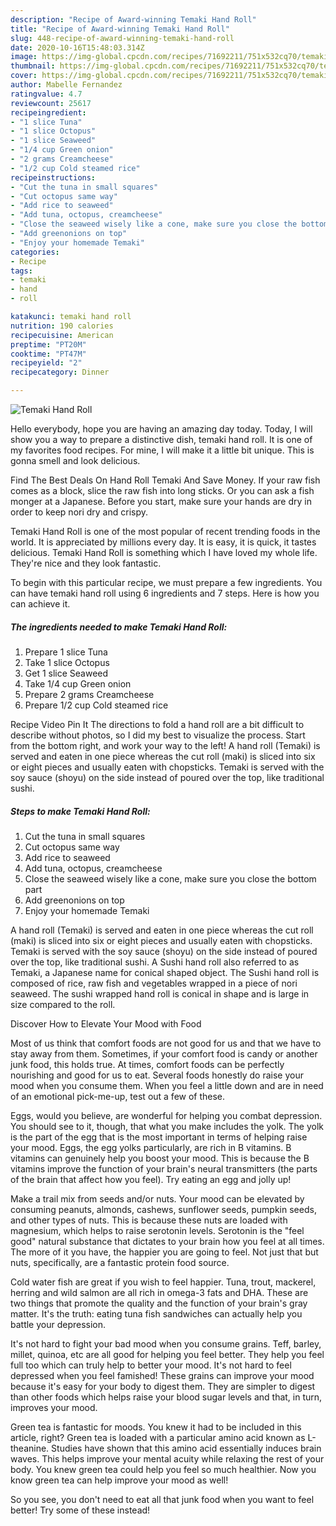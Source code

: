 ```yaml
---
description: "Recipe of Award-winning Temaki Hand Roll"
title: "Recipe of Award-winning Temaki Hand Roll"
slug: 448-recipe-of-award-winning-temaki-hand-roll
date: 2020-10-16T15:48:03.314Z
image: https://img-global.cpcdn.com/recipes/71692211/751x532cq70/temaki-hand-roll-recipe-main-photo.jpg
thumbnail: https://img-global.cpcdn.com/recipes/71692211/751x532cq70/temaki-hand-roll-recipe-main-photo.jpg
cover: https://img-global.cpcdn.com/recipes/71692211/751x532cq70/temaki-hand-roll-recipe-main-photo.jpg
author: Mabelle Fernandez
ratingvalue: 4.7
reviewcount: 25617
recipeingredient:
- "1 slice Tuna"
- "1 slice Octopus"
- "1 slice Seaweed"
- "1/4 cup Green onion"
- "2 grams Creamcheese"
- "1/2 cup Cold steamed rice"
recipeinstructions:
- "Cut the tuna in small squares"
- "Cut octopus same way"
- "Add rice to seaweed"
- "Add tuna, octopus, creamcheese"
- "Close the seaweed wisely like a cone, make sure you close the bottom part"
- "Add greenonions on top"
- "Enjoy your homemade Temaki"
categories:
- Recipe
tags:
- temaki
- hand
- roll

katakunci: temaki hand roll 
nutrition: 190 calories
recipecuisine: American
preptime: "PT20M"
cooktime: "PT47M"
recipeyield: "2"
recipecategory: Dinner

---
```



![Temaki Hand Roll](https://img-global.cpcdn.com/recipes/71692211/751x532cq70/temaki-hand-roll-recipe-main-photo.jpg)

Hello everybody, hope you are having an amazing day today. Today, I will show you a way to prepare a distinctive dish, temaki hand roll. It is one of my favorites food recipes. For mine, I will make it a little bit unique. This is gonna smell and look delicious.

Find The Best Deals On Hand Roll Temaki And Save Money. If your raw fish comes as a block, slice the raw fish into long sticks. Or you can ask a fish monger at a Japanese. Before you start, make sure your hands are dry in order to keep nori dry and crispy.

Temaki Hand Roll is one of the most popular of recent trending foods in the world. It is appreciated by millions every day. It is easy, it is quick, it tastes delicious. Temaki Hand Roll is something which I have loved my whole life. They're nice and they look fantastic.


To begin with this particular recipe, we must prepare a few ingredients. You can have temaki hand roll using 6 ingredients and 7 steps. Here is how you can achieve it.

<!--inarticleads1-->

##### The ingredients needed to make Temaki Hand Roll:

1. Prepare 1 slice Tuna
1. Take 1 slice Octopus
1. Get 1 slice Seaweed
1. Take 1/4 cup Green onion
1. Prepare 2 grams Creamcheese
1. Prepare 1/2 cup Cold steamed rice


Recipe Video Pin It The directions to fold a hand roll are a bit difficult to describe without photos, so I did my best to visualize the process. Start from the bottom right, and work your way to the left! A hand roll (Temaki) is served and eaten in one piece whereas the cut roll (maki) is sliced into six or eight pieces and usually eaten with chopsticks. Temaki is served with the soy sauce (shoyu) on the side instead of poured over the top, like traditional sushi. 

<!--inarticleads2-->

##### Steps to make Temaki Hand Roll:

1. Cut the tuna in small squares
1. Cut octopus same way
1. Add rice to seaweed
1. Add tuna, octopus, creamcheese
1. Close the seaweed wisely like a cone, make sure you close the bottom part
1. Add greenonions on top
1. Enjoy your homemade Temaki


A hand roll (Temaki) is served and eaten in one piece whereas the cut roll (maki) is sliced into six or eight pieces and usually eaten with chopsticks. Temaki is served with the soy sauce (shoyu) on the side instead of poured over the top, like traditional sushi. A Sushi hand roll also referred to as Temaki, a Japanese name for conical shaped object. The Sushi hand roll is composed of rice, raw fish and vegetables wrapped in a piece of nori seaweed. The sushi wrapped hand roll is conical in shape and is large in size compared to the roll. 

Discover How to Elevate Your Mood with Food


Most of us think that comfort foods are not good for us and that we have to stay away from them. Sometimes, if your comfort food is candy or another junk food, this holds true. At times, comfort foods can be perfectly nourishing and good for us to eat. Several foods honestly do raise your mood when you consume them. When you feel a little down and are in need of an emotional pick-me-up, test out a few of these.

Eggs, would you believe, are wonderful for helping you combat depression. You should see to it, though, that what you make includes the yolk. The yolk is the part of the egg that is the most important in terms of helping raise your mood. Eggs, the egg yolks particularly, are rich in B vitamins. B vitamins can genuinely help you boost your mood. This is because the B vitamins improve the function of your brain's neural transmitters (the parts of the brain that affect how you feel). Try eating an egg and jolly up!

Make a trail mix from seeds and/or nuts. Your mood can be elevated by consuming peanuts, almonds, cashews, sunflower seeds, pumpkin seeds, and other types of nuts. This is because these nuts are loaded with magnesium, which helps to raise serotonin levels. Serotonin is the "feel good" natural substance that dictates to your brain how you feel at all times. The more of it you have, the happier you are going to feel. Not just that but nuts, specifically, are a fantastic protein food source.

Cold water fish are great if you wish to feel happier. Tuna, trout, mackerel, herring and wild salmon are all rich in omega-3 fats and DHA. These are two things that promote the quality and the function of your brain's gray matter. It's the truth: eating tuna fish sandwiches can actually help you battle your depression. 

It's not hard to fight your bad mood when you consume grains. Teff, barley, millet, quinoa, etc are all good for helping you feel better. They help you feel full too which can truly help to better your mood. It's not hard to feel depressed when you feel famished! These grains can improve your mood because it's easy for your body to digest them. They are simpler to digest than other foods which helps raise your blood sugar levels and that, in turn, improves your mood.

Green tea is fantastic for moods. You knew it had to be included in this article, right? Green tea is loaded with a particular amino acid known as L-theanine. Studies have shown that this amino acid essentially induces brain waves. This helps improve your mental acuity while relaxing the rest of your body. You knew green tea could help you feel so much healthier. Now you know green tea can help improve your mood as well!

So you see, you don't need to eat all that junk food when you want to feel better! Try some of these instead!

